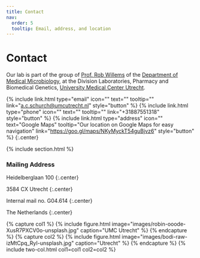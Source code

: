 ```yaml
---
title: Contact
nav:
  order: 5
  tooltip: Email, address, and location
---
```


# <i class="fas fa-envelope"></i>Contact
Our lab is part of the group of [Prof. Rob Willems](https://www.umcutrecht.nl/en/Research/Researchers/Willems-Rob-RJL) of the [Department of Medical Microbiology](https://www.umcutrecht.nl/nl/over-ons-medische-microbiologie?lang=en), at the Division Laboratories, Pharmacy and Biomedical Genetics, [University Medical Center Utrecht](https://www.umcutrecht.nl/en).
  

{%
  include link.html
  type="email"
  icon=""
  text=""
  tooltip=""
  link="a.c.schurch@umcutrecht.nl"
  style="button"
%}
{%
  include link.html
  type="phone"
  icon=""
  text=""
  tooltip=""
  link="+31887551318"
  style="button"
%}
{%
  include link.html
  type="address"
  icon=""
  text="Google Maps"
  tooltip="Our location on Google Maps for easy navigation"
  link="https://goo.gl/maps/NKyMyckT54guBjvz6"
  style="button"
%}
{:.center}

{% include section.html %}

### <i class="fas fa-mail-bulk"></i>Mailing Address

Heidelberglaan 100
{:.center}

3584 CX Utrecht
{:.center}

Internal mail no. G04.614
{:.center}

The Netherlands
{:.center}

{% capture col1 %}
{%
  include figure.html
  image="images/robin-ooode-XusR7PXCV0o-unsplash.jpg"
  caption="UMC Utrecht"
%}
{% endcapture %}
{% capture col2 %}
{%
  include figure.html
  image="images/bodi-raw-izMtCpq_RyI-unsplash.jpg"
  caption="Utrecht"
%}
{% endcapture %}
{% include two-col.html col1=col1 col2=col2 %}
